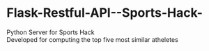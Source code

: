 # Flask-Restful-API--Sports-Hack-
Python Server for Sports Hack
<br/>
Developed for computing the top five most similar atheletes
